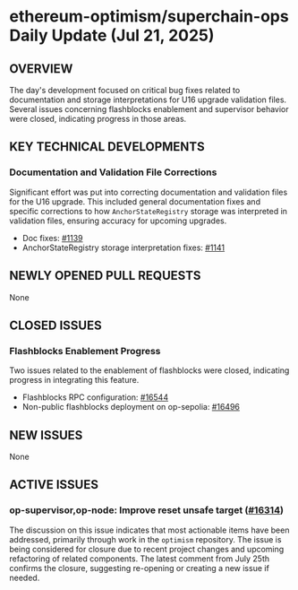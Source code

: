 # ethereum-optimism/superchain-ops Daily Update (Jul 21, 2025)
## OVERVIEW 
The day's development focused on critical bug fixes related to documentation and storage interpretations for U16 upgrade validation files. Several issues concerning flashblocks enablement and supervisor behavior were closed, indicating progress in those areas.

## KEY TECHNICAL DEVELOPMENTS

### Documentation and Validation File Corrections
Significant effort was put into correcting documentation and validation files for the U16 upgrade. This included general documentation fixes and specific corrections to how `AnchorStateRegistry` storage was interpreted in validation files, ensuring accuracy for upcoming upgrades.
- Doc fixes: [#1139](https://github.com/ethereum-optimism/superchain-ops/pull/1139)
- AnchorStateRegistry storage interpretation fixes: [#1141](https://github.com/ethereum-optimism/superchain-ops/pull/1141)

## NEWLY OPENED PULL REQUESTS
None

## CLOSED ISSUES

### Flashblocks Enablement Progress
Two issues related to the enablement of flashblocks were closed, indicating progress in integrating this feature.
- Flashblocks RPC configuration: [#16544](https://github.com/ethereum-optimism/superchain-ops/issues/16544)
- Non-public flashblocks deployment on op-sepolia: [#16496](https://github.com/ethereum-optimism/superchain-ops/issues/16496)

## NEW ISSUES
None

## ACTIVE ISSUES

### op-supervisor,op-node: Improve reset unsafe target ([#16314](https://github.com/ethereum-optimism/superchain-ops/issues/16314))
The discussion on this issue indicates that most actionable items have been addressed, primarily through work in the `optimism` repository. The issue is being considered for closure due to recent project changes and upcoming refactoring of related components. The latest comment from July 25th confirms the closure, suggesting re-opening or creating a new issue if needed.